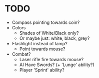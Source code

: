 # TODO
- Compass pointing towards coin?
- Colors
  - Shades of White/Black only?
  - Or maybe just: white, black, grey?
- Flashlight instead of lamp?
  - Point towards mouse?
- Combat?
  - Laser rifle fire towards mouse?
  - AI Have Swords? (+ 'Lunge' ability?)
  - Player 'Sprint' ability?
